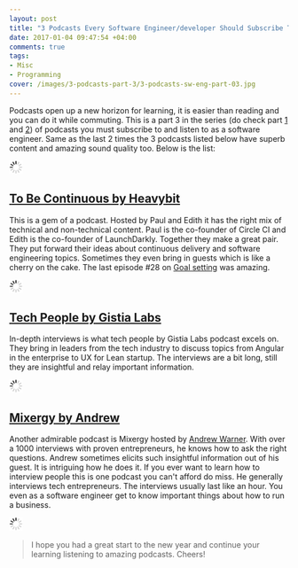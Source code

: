 ```yaml
---
layout: post
title: "3 Podcasts Every Software Engineer/developer Should Subscribe To - Part 3"
date: 2017-01-04 09:47:54 +04:00
comments: true
tags:
- Misc
- Programming
cover: /images/3-podcasts-part-3/3-podcasts-sw-eng-part-03.jpg
---
```


Podcasts open up a new horizon for learning, it is easier than reading and you can do it while commuting. This is a part 3 in the series (do check part [1](http://geshan.com.np/blog/2015/10/3-podcasts-every-software-engineer-slash-developer-should-subscribe-to/) and
[2](http://geshan.com.np/blog/2016/05/3-podcasts-every-software-engineer-slash-developer-should-subscribe-to-part-2/)) of podcasts you must subscribe to and listen to as a software engineer. Same as the last 2 times the 3 podcasts listed below have superb content and amazing sound quality too. Below is the list:

<img class="center" src="/images/generic/loading.gif" data-echo="/images/3-podcasts-part-3/3-podcasts-sw-eng-part-03.jpg" title="3 podcasts every software engineer should subscribe to - part 3" alt="3 podcasts every software engineer should subscribe to - part 3">

<!-- more -->

## [To Be Continuous by Heavybit](http://www.heavybit.com/library/podcasts/to-be-continuous/)

This is a gem of a podcast. Hosted by Paul and Edith it has the right mix of technical and non-technical content.
Paul is the co-founder of Circle CI and Edith is the co-founder of LaunchDarkly. Together they make a great pair.
They put forward their ideas about continuous delivery and software engineering topics.
Sometimes they even bring in guests which is like a cherry on the cake. The last episode #28 on [Goal setting](http://www.heavybit.com/library/podcasts/to-be-continuous/ep-28-goal-setting/) was amazing.

<img class="center" src="/images/generic/loading.gif" data-echo="/images/3-podcasts-part-3/to-be-continuous.jpg" title="To Be Continuous Podcast" alt="To Be Continuous Podcast">

## [Tech People by Gistia Labs](http://www.gistia.com/techpeople/)

In-depth interviews is what tech people by Gistia Labs podcast excels on. They bring in leaders from the
tech industry to discuss topics from Angular in the enterprise to UX for Lean startup.
The interviews are a bit long, still they are insightful and relay important information.

<img class="center" src="/images/generic/loading.gif" data-echo="/images/3-podcasts-part-3/tech-people.jpg" title="Tech People Podcast" alt="Tech People Podcast">

## [Mixergy by Andrew](https://mixergy.com/interviews/)

Another admirable podcast is Mixergy hosted by [Andrew Warner](http://www.andrewwarner.com/).
With over a 1000 interviews with proven entrepreneurs, he knows how to ask the right questions.
Andrew sometimes elicits such insightful information out of his guest. It is intriguing how he does it.
If you ever want to learn how to interview people this is one podcast you can't afford do miss.
He generally interviews tech entrepreneurs. The interviews usually last like an hour.
You even as a software engineer get to know important things about how to run a business.

<img class="center" src="/images/generic/loading.gif" data-echo="/images/3-podcasts-part-3/mixergy.jpg" title="Mixergy Podcast" alt="Mixergy Podcast">

> I hope you had a great start to the new year and continue your learning listening to amazing podcasts. Cheers!  
